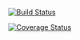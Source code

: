 [![Build Status](https://travis-ci.org/dsondak/cs207testing.svg?branch=master)](https://travis-ci.com/davidberth/cs207test.svg?branch=master)

[![Coverage Status](https://codecov.io/gh/davidberth/cs207testing/branch/master/graph/badge.svg)](https://codecov.io/gh/dsondak/cs207test)